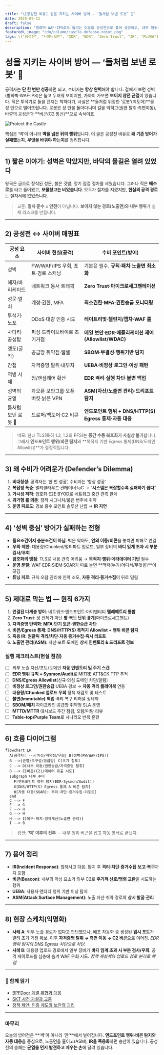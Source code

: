 ```yaml
---

title: "\[공성전 비유] 성을 지키는 사이버 방어 — ‘돌처럼 보낸 로봇’ 🤖"
date: 2025-09-11
draft: false
description: "방화벽·WAF·IPS로도 뚫리는 이유를 공성전으로 풀어 설명하고, 내부 행위·비콘(C2) 탐지와 자동 대응으로 막는 법을 제시합니다."
featured\_image: "cdn/column/castle-defense-robot.png"
tags: \["공성전", "사이버보안", "XDR", "EDR", "Zero Trust", "IR", "PLURA"]
---
```


# 성을 지키는 사이버 방어 — ‘돌처럼 보낸 로봇’ 🤖

공격자는 **단 한 번만 성공**하면 되고, 수비자는 **항상 완벽**해야 합니다.
겉에서 보면 성벽(방화벽·WAF·IPS)은 높고 두꺼워 보이지만, 가까이 가보면 **보이지 않던 균열**이 있습니다.
적은 투석기로 돌을 던지는 척하다가, 사실은 \*\*돌처럼 위장한 ‘로봇’(백도어)\*\*을 성 안으로 떨어뜨립니다.
로봇은 성 안을 돌아다니며 길을 익히고(권한 탈취·측면이동), 바깥의 공성군과 \*\*비콘(C2 통신)\*\*으로 속삭이죠.

<!--more-->

![Protect the Castle](https://blog.plura.io/cdn/column/castle-defense-robot.png)

핵심은 ‘벽’이 아니라 **벽을 넘은 뒤의 행위**입니다.
이 글은 공성전 비유로 **왜 기존 방어가 실패했는지**, **무엇을 바꿔야 하는지**를 정리합니다.

---

## 1) 짧은 이야기: 성벽은 막았지만, 바닥의 물길은 열려 있었다

왕국은 금으로 장식된 성문, 붉은 깃발, 정기 점검 절차를 세웠습니다.
그러나 적은 **배수로**를 타고 들어왔고, **보물창고는 비었습니다**.
모두가 절차를 지켰지만, **현실의 공격 경로**는 절차서에 없었습니다.

> 교훈: **절차 준수 = 안전**이 아닙니다.
> **보이지 않는 경로(노출면)와 내부 행위**가 실제 리스크를 만듭니다.

---

## 2) 공성전 ↔ 사이버 매핑표

| 공성 요소        | 사이버 현실(공격)               | 수비 포인트(방어)                                 |
| ------------ | ------------------------ | ------------------------------------------ |
| 성벽           | FW/WAF/IPS 우회, 포트·경로 스캐닝 | 기본은 필수. **규칙·패치·노출면 최소화**                  |
| 해자/바리케이드     | 네트워크 동서 트래픽              | **Zero Trust·마이크로세그멘테이션**                  |
| 성문·열쇠        | 계정·권한, MFA               | **최소권한·MFA·권한승급 모니터링**                     |
| 투석기·노포       | DDoS·대량 인증 시도            | **레이트리밋·챌린지/캡차·WAF 룰**                     |
| 사다리·공성탑      | 피싱·드라이브바이로 초기거점          | **메일 보안·EDR·애플리케이션 제어(Allowlist/WDAC)**    |
| 갱도(굴착)       | 공급망 취약점·웹셸               | **SBOM·무결성·행위기반 탐지**                       |
| 간첩           | 자격증명 탈취·내부자              | **UEBA·비정상 로그인·이상 패턴**                     |
| 역병 시체        | 웜/랜섬웨어 확산                | **EDR 격리·실행 차단·불변 백업**                     |
| 성벽의 균열       | 과오픈 보안그룹·오픈 버킷·낡은 VPN    | **ASM(자산/노출면 관리)·드리프트 탐지**                 |
| 돌처럼 보낸 로봇 🤖 | 드로퍼/백도어·C2 비콘            | **엔드포인트 행위 + DNS/HTTP(S) Egress 통제·자동 대응** |

> 메모: 현대 TLS(특히 1.3, 1.2의 PFS)는 **중간 수동 복호화가 사실상 불가**합니다.
> 그래서 **엔드포인트 행위/비콘 탐지**와 \*\*목적지 기반 Egress 통제(DNS/도메인 Allowlist)\*\*가 결정적입니다.

---

## 3) 왜 수비가 어려운가 (Defender’s Dilemma)

1. **비대칭성**: 공격자는 ‘한 번 성공’, 수비자는 ‘항상 성공’
2. **복잡성 폭증**: 멀티클라우드·컨테이너·IaC → “**시스템은 복잡할수록 실패하기 쉽다**”
3. **가시성 저하**: 암호화·E2E·BYOD로 네트워크 중간 관측 한계
4. **과거형 룰 의존**: 정적 시그니처/룰은 변주에 취약
5. **운영 피로도**: 경보 홍수·포인트 솔루션 난립 → **IR 지연**

---

## 4) ‘성벽 중심’ 방어가 실패하는 전형

* **필요조건이지 충분조건이 아님**: 벽은 막아도, **안의 이동/비콘**을 놓치면 피해로 연결
* **우회·제한**: 대용량/Chunked/멀티파트 업로드, 일부 장비의 **바디 임계 초과 시 부분 검사/우회**
* **암호화의 맹점**: TLS로 내용 관측 어려움 → **목적지·행위·메타데이터 기반** 필수
* **운영 분절**: WAF·EDR·SIEM·SOAR가 따로 놀면 \*\*맥락(누가/어디서/무엇을)\*\*이 끊김
* **튜닝 피로**: 규칙·오탐 관리에 인력 소모, **자동 격리·증거수집**이 뒤로 밀림

---

## 5) 제대로 막는 법 — 원칙 6가지

1. **연결된 다계층 방어**: 네트워크·엔드포인트·아이덴티티 **텔레메트리 통합**
2. **Zero Trust**: 성 전체가 아닌 **방·복도 단위 경계**(마이크로세그멘트)
3. **자격증명 탄력화**: **MFA·단기 토큰·권한승급 차단**
4. **비콘/Egress 통제**: **DNS/HTTP(S) 목적지 Allowlist + 행위 비콘 탐지**
5. **즉응 IR**: **원클릭 격리/차단·자동 증거수집·즉시 리포트**
6. **노출면 관리(ASM)**: 자산·포트·도메인 **상시 인벤토리 & 드리프트 경보**

### 실행 체크리스트(현실 점검)

* [ ] 외부 노출 자산/포트/도메인 **자동 인벤토리 및 주기 스캔**
* [ ] **EDR 행위 규칙 + Sysmon/Audit**로 MITRE ATT\&CK TTP 추적
* [ ] **DNS/Egress Allowlist**(신규·의심 도메인 차단/알림)
* [ ] **비정상 로그인/권한승급** UEBA 경보 → **자동 격리 플레이북** 연동
* [ ] **대용량/Chunked 업로드 우회** 정책 재검토 및 테스트
* [ ] **불변(Immutable) 백업**·격리 복구 리허설 정례화
* [ ] **SBOM/패치** 파이프라인·공급망 취약점 SLA 운영
* [ ] **MTTD/MTTR** 대시보드 주간 점검, 오탐/미탐 리뷰
* [ ] **Table-top/Purple Team**로 시나리오 반복 훈련

---

## 6) 흐름 다이어그램

```mermaid
flowchart LR
  A[공격자] -->|피싱/취약점/우회| B[성벽(FW/WAF/IPS)]
  B -->|균열/오구성/공급망| C[초기 침투]
  C --> D[내부 이동/권한승급/자격증명 탈취]
  D --> E[비콘(C2)/데이터 유출 시도]
  subgraph 내부 수비
    F[엔드포인트 행위 탐지(EDR·Sysmon/Audit)]
    G[DNS/HTTP(S) Egress 통제 & 비콘 탐지]
    H[자동 대응(SOAR): 격리·차단·증거수집·리포트]
  end
  C --> F
  E --> G
  F --> H
  G --> H
  H --> I[복구·패치·정책개선(노출면 관리)]
  I --> B
```

> 캡션: **‘벽’ 이후의 전투** — 내부 행위·비콘을 잡고 자동 봉쇄로 끝낸다.

---

## 7) 용어 정리

* **IR(Incident Response)**: 침해사고 대응. 탐지 후 **격리·차단·증거수집·보고·복구**까지 포함
* **비콘(Beacon)**: 내부의 악성 요소가 외부 C2로 **주기적 신호/명령 교환**을 시도하는 행위
* **UEBA**: 사용자·엔티티 행위 기반 이상 탐지
* **ASM(Attack Surface Management)**: 노출 자산·취약 경로의 **상시 발굴·관리**

---

## 8) 현장 스케치(익명화)

* **사례 A**: 외부 노출 경로가 없다고 판단했으나, 배포 자동화 중 생성된 **임시 포트**가 열려 초기 거점 확보. 이후 **자격증명 탈취 → 측면 이동 → C2 비콘**으로 이어짐. *EDR 행위 탐지와 DNS Egress 차단으로 차단.*
* **사례 B**: 대용량 업로드 경로에서 일부 장비가 **바디 임계 초과 시 부분 검사/우회**. 공격 페이로드를 심층에 숨겨 WAF 우회 시도. *정책 재설계와 업로드 경로 분리로 해결.*

---

### 📖 함께 읽기

* [BPFDoor 계열 위협과 대응](https://blog.plura.io/ko/respond/bpfdoor/)
* [SKT 사건 가설과 교훈](https://blog.plura.io/ko/column/skt-hacking-hypothesis/)
* [정책 제안: 인증 제도와 보안의 괴리](https://blog.plura.io/ko/column/policy-proposal/)

---

### 마무리

오늘의 방어전은 \*\*‘벽’이 아니라 ‘안’\*\*에서 벌어집니다.
**엔드포인트 행위·비콘 탐지와 자동 대응**을 중심으로,
노출면을 줄이고(ASM), **IR을 즉응화**하면 승산이 있습니다.
공성전의 승패는 **균열을 먼저 발견하고 메우는 손**에 달려 있습니다.
